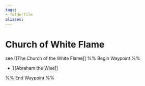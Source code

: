 ```yaml
---
tags:
- folderfile
aliases:
---
```


# Church of White Flame
see [[The Church of the White Flame]]
%% Begin Waypoint %%
- [[Abraham the Wise]]

%% End Waypoint %%
